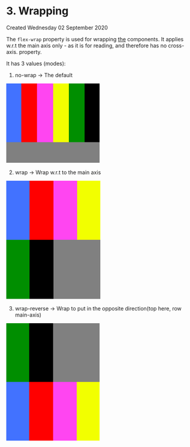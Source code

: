 # 3. Wrapping
Created Wednesday 02 September 2020

The ``flex-wrap`` property is used for wrapping [the](https://www.freecodecamp.org/learn/responsive-web-design/css-flexbox/use-the-flex-wrap-property-to-wrap-a-row-or-column) components.
It applies w.r.t the main axis only - as it is for reading, and therefore has no cross-axis. property.

It has 3 values (modes):
1. no-wrap → The default

![](../../../../../assets/3_Wrapping-image-1-db802417.png)

2. wrap → Wrap w.r.t to the main axis

![](../../../../../assets/3_Wrapping-image-2-db802417.png)

3. wrap-reverse → Wrap to put in the opposite direction(top here, row main-axis)

![](../../../../../assets/3_Wrapping-image-3-db802417.png)

